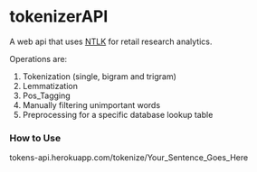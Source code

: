 # tokenizerAPI
A web api that uses [NTLK](https://www.nltk.org/) for retail research analytics.

Operations are:
1. Tokenization (single, bigram and trigram)
1. Lemmatization
1. Pos_Tagging
1. Manually filtering unimportant words
1. Preprocessing for a specific database lookup table

### How to Use
tokens-api.herokuapp.com/tokenize/Your_Sentence_Goes_Here
